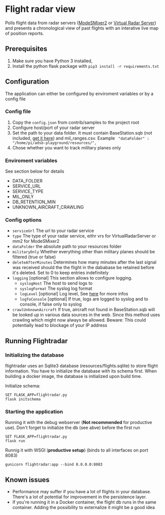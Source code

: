 # Flight radar view

Polls flight data from radar servers ([ModeSMixer2](http://xdeco.org/?page_id=48) or [Virtual Radar Server](http://www.virtualradarserver.co.uk/)) and presents a chronological view of past flights with an interative live map of position reports. 

## Prerequisites

1. Make sure you have Python 3 installed,
1. Install the python flask package with ```pip3 install -r requirements.txt```

## Configuration

The application can either be configured by enviroment variables or by a config file

### Config file

1. Copy the ```config.json``` from contrib/samples to the project root
2. Configure host/port of your radar server
3. Set the path to your data folder. It must contain BaseStation.sqb (not included, [get it here](https://data.flightairmap.com/)) and mil_ranges.csv. Example ``` "dataFolder" : "/home/pi/adsb-playground/resources/",```
4. Chose whether you want to track military planes only

### Enviroment variables

See section below for details

* DATA_FOLDER
* SERVICE_URL
* SERVICE_TYPE
* MIL_ONLY
* DB_RETENTION_MIN
* UNKNOWN_AIRCRAFT_CRAWLING

### Config options

* ```serviceUrl``` The url to your radar service
* ```type``` The type of your radar service, eithr vrs for VirtualRadarServer or mm2 for ModeSMixer2  
* ```dataFolder``` the absolute path to your resources folder
* ```militaryOnly``` Whether everything other than military planes should be filtered (true or false)
* ```deleteAfterMinutes``` Determines how many minutes after the last signal was received should the the flight in the dababase be retained before it's deleted. Set to 0 to keep entries indefinitely
* ```logging``` [optional] This section allows to configure logging.
    * ```syslogHost``` The host to send logs to 
    * ```syslogFormat``` The syslog log format
    * ```logLevel``` [optional] Log level, See [here](https://docs.python.org/2/library/logging.html#logging-levels) for more infos
    * ```logToConsole``` [optional] If true, logs are logged to syslog and to console, if false only to syslog
* ```crawlUnknownAircraft``` If true, aircraft not found in BaseStation.sqb will be looked up in various data sources in the web. Since this method uses crawling which might now always be allowed. Beware: This could potentially lead to blockage of your IP address

## Running Flightradar

### Initializing the database

flightradar uses an Sqlite3 database (resources/flights.sqlite) to store flight information. You have to initialize the database with its schema first. When building a docker image, the database is initialized upon build time. 

Initialize schema:
```
SET FLASK_APP=flightradar.py
flask initschema
```

### Starting the application

Running it with the debug webserver (__Not recommended__ for productive use). Don't forget to initialize the db  (see abve) before the first run

```
SET FLASK_APP=flightradar.py
flask run
```
Runnig it with WSGI (__productive setup__) (binds to all interfaces on port 8083)
```
gunicorn flightradar:app --bind 0.0.0.0:8083
```

## Known issues
* Performance may suffer if you have a lot of flights in your database. There's a lot of potential for improvement in the persistence layer.
* If you're running it in a Docker container, the flight db runs in the same container. Adding the possibility to externalize it might be a good idea 

